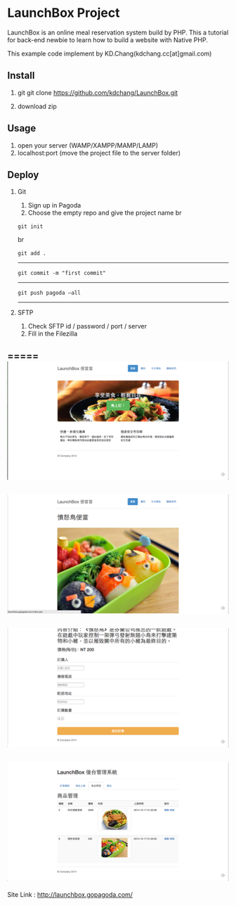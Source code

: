 # LaunchBox Project 
LaunchBox is an online meal reservation system build by PHP. This a tutorial for back-end newbie to learn how to build a website with Native PHP. 

This example code implement by KD.Chang(kdchang.cc[at]gmail.com)

## Install
1. git
	git clone https://github.com/kdchang/LaunchBox.git

2. download zip

## Usage
1. open your server (WAMP/XAMPP/MAMP/LAMP)
2. localhost:port (move the project file to the server folder)

## Deploy
1. Git
	1. Sign up in Pagoda
	2. Choose the empty repo and give the project name 
	br
	```
	git init 
	```
	br
	```
	git add .
	```
	-----
	```
	git commit -m "first commit"
	```
	-----
	```
	git push pagoda —all
	```
	-----

2. SFTP
	1. Check SFTP id / password / port / server
	2. Fill in the Filezilla

=====
![Alt text](assets/images/index.png)
-----
![Alt text](assets/images/order_1.png)
-----
![Alt text](assets/images/order_2.png)
-----
![Alt text](assets/images/admin.png)
-----
Site Link : http://launchbox.gopagoda.com/
